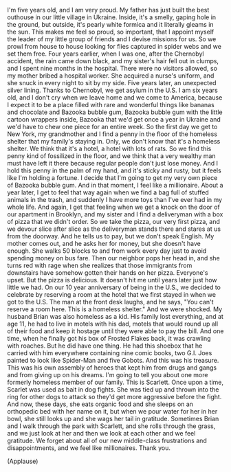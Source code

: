
I&#39;m five years old, and I am very proud.
My father has just built the best outhouse
in our little village in Ukraine.
Inside, it&#39;s a smelly,
gaping hole in the ground,
but outside, it&#39;s pearly white formica
and it literally gleams in the sun.
This makes me feel so proud, so important,
that I appoint myself the leader
of my little group of friends
and I devise missions for us.
So we prowl from house to house
looking for flies captured in spider webs
and we set them free.
Four years earlier, when I was one,
after the Chernobyl accident,
the rain came down black,
and my sister&#39;s hair fell out in clumps,
and I spent nine months in the hospital.
There were no visitors allowed,
so my mother bribed a hospital worker.
She acquired a nurse&#39;s uniform,
and she snuck in every night
to sit by my side.
Five years later,
an unexpected silver lining.
Thanks to Chernobyl,
we get asylum in the U.S.
I am six years old, and I don&#39;t
cry when we leave home
and we come to America,
because I expect it to be
a place filled with rare
and wonderful things
like bananas and chocolate
and Bazooka bubble gum,
Bazooka bubble gum
with the little cartoon wrappers inside,
Bazooka that we&#39;d get
once a year in Ukraine
and we&#39;d have to chew
one piece for an entire week.
So the first day we get to New York,
my grandmother and I find a penny
in the floor of the homeless shelter
that my family&#39;s staying in.
Only, we don&#39;t know
that it&#39;s a homeless shelter.
We think that it&#39;s a hotel,
a hotel with lots of rats.
So we find this penny kind
of fossilized in the floor,
and we think that a very wealthy
man must have left it there
because regular people
don&#39;t just lose money.
And I hold this penny
in the palm of my hand,
and it&#39;s sticky and rusty,
but it feels like I&#39;m holding a fortune.
I decide that I&#39;m going
to get my very own piece
of Bazooka bubble gum.
And in that moment, I feel
like a millionaire.
About a year later, I get
to feel that way again
when we find a bag full
of stuffed animals in the trash,
and suddenly I have more toys
than I&#39;ve ever had in my whole life.
And again, I get that feeling
when we get a knock
on the door of our apartment in Brooklyn,
and my sister and I find a deliveryman
with a box of pizza that we didn&#39;t order.
So we take the pizza,
our very first pizza,
and we devour slice after slice
as the deliveryman stands there
and stares at us from the doorway.
And he tells us to pay,
but we don&#39;t speak English.
My mother comes out,
and he asks her for money,
but she doesn&#39;t have enough.
She walks 50 blocks
to and from work every day
just to avoid spending money on bus fare.
Then our neighbor pops her head in,
and she turns red with rage
when she realizes
that those immigrants from downstairs
have somehow gotten
their hands on her pizza.
Everyone&#39;s upset.
But the pizza is delicious.
It doesn&#39;t hit me until years
later just how little we had.
On our 10 year anniversary
of being in the U.S.,
we decided to celebrate
by reserving a room
at the hotel that we first stayed
in when we got to the U.S.
The man at the front desk
laughs, and he says,
&quot;You can&#39;t reserve a room here.
This is a homeless shelter.&quot;
And we were shocked.
My husband Brian was also
homeless as a kid.
His family lost everything, and at age 11,
he had to live in motels with his dad,
motels
that would round up all of their food
and keep it hostage until they were
able to pay the bill.
And one time, when he finally got his box
of Frosted Flakes back, it
was crawling with roaches.
But he did have one thing.
He had this shoebox that he carried
with him everywhere
containing nine comic books,
two G.I. Joes painted
to look like Spider-Man
and five Gobots. And
this was his treasure.
This was his own assembly of heroes
that kept him from drugs and gangs
and from giving up on his dreams.
I&#39;m going to tell you about one more
formerly homeless member of our family.
This is Scarlett.
Once upon a time, Scarlet
was used as bait in dog fights.
She was tied up and thrown into the ring
for other dogs to attack so they&#39;d get
more aggressive before the fight.
And now, these days, she eats organic food
and she sleeps on an orthopedic
bed with her name on it,
but when we pour water
for her in her bowl,
she still looks up and she wags
her tail in gratitude.
Sometimes Brian and I walk
through the park with Scarlett,
and she rolls through the grass,
and we just look at her
and then we look at each other
and we feel gratitude.
We forget about all of our new
middle-class frustrations
and disappointments,
and we feel like millionaires.
Thank you.

(Applause)

